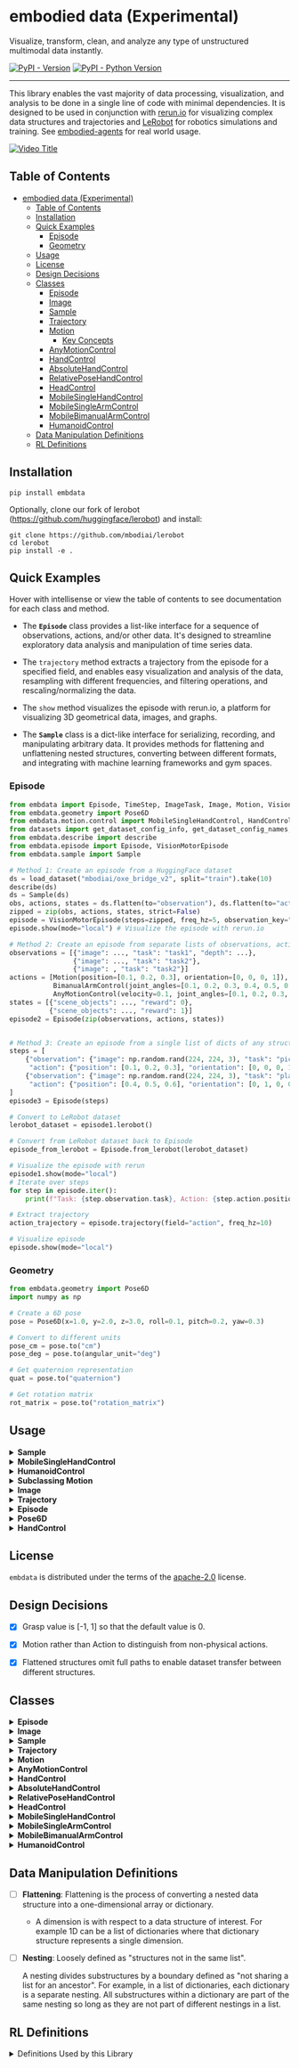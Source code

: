 # embodied data (Experimental)

Visualize, transform, clean, and analyze any type of unstructured multimodal data instantly.

[![PyPI - Version](https://img.shields.io/pypi/v/embdata.svg)](https://pypi.org/project/embdata)
[![PyPI - Python Version](https://img.shields.io/pypi/pyversions/embdata.svg)](https://pypi.org/project/embdata)

-----

This library enables the vast majority of data processing, visualization, and analysis to be done in a single line of code with
minimal dependencies. It is designed to be used in conjunction with [rerun.io](https://rerun.io) for visualizing complex data structures and trajectories and [LeRobot](https://github.com/huggingface/lerobot) for robotics simulations and training.  See [embodied-agents](https://github.com/mbodiai/embodied-agents) for real world usage. 



[![Video Title](https://img.youtube.com/vi/L5JqM2_rIRM/0.jpg)](https://www.youtube.com/watch?v=L5JqM2_rIRM)

## Table of Contents

- [embodied data (Experimental)](#embodied-data-experimental)
  - [Table of Contents](#table-of-contents)
  - [Installation](#installation)
  - [Quick Examples](#quick-examples)
    - [Episode](#episode)
    - [Geometry](#geometry)
  - [Usage](#usage)
  - [License](#license)
  - [Design Decisions](#design-decisions)
  - [Classes](#classes)
    - [Episode](#episode-1)
    - [Image](#image)
    - [Sample](#sample)
    - [Trajectory](#trajectory)
    - [Motion](#motion)
      - [Key Concepts](#key-concepts)
    - [AnyMotionControl](#anymotioncontrol)
    - [HandControl](#handcontrol)
    - [AbsoluteHandControl](#absolutehandcontrol)
    - [RelativePoseHandControl](#relativeposehandcontrol)
    - [HeadControl](#headcontrol)
    - [MobileSingleHandControl](#mobilesinglehandcontrol)
    - [MobileSingleArmControl](#mobilesinglearmcontrol)
    - [MobileBimanualArmControl](#mobilebimanualarmcontrol)
    - [HumanoidControl](#humanoidcontrol)
  - [Data Manipulation Definitions](#data-manipulation-definitions)
  - [RL Definitions](#rl-definitions)

## Installation

```console
pip install embdata
```

Optionally, clone our fork of lerobot (https://github.com/huggingface/lerobot) and install:
```console
git clone https://github.com/mbodiai/lerobot
cd lerobot
pip install -e .
```
## Quick Examples

Hover with intellisense or view the table of contents to see documentation for each class and method.

- The **`Episode`** class provides a list-like interface for a sequence of observations, actions, and/or other data. It's designed to streamline exploratory data analysis and manipulation of time series data.
- The `trajectory` method extracts a trajectory from the episode for a specified field, and enables easy visualization and analysis of the data, resampling with different frequencies, and filtering operations, and rescaling/normalizing the data.
- The `show` method visualizes the episode with rerun.io, a platform for visualizing 3D geometrical data, images, and graphs.

- The  **`Sample`** class is a dict-like interface for serializing, recording, and manipulating arbitrary data. It provides methods for flattening and unflattening nested structures, converting between different formats, and integrating with machine learning frameworks and gym spaces.
  
### Episode
```python
from embdata import Episode, TimeStep, ImageTask, Image, Motion, VisionMotorEpisode
from embdata.geometry import Pose6D
from embdata.motion.control import MobileSingleHandControl, HandControl, HeadControl
from datasets import get_dataset_config_info, get_dataset_config_names, load_dataset
from embdata.describe import describe
from embdata.episode import Episode, VisionMotorEpisode
from embdata.sample import Sample

# Method 1: Create an episode from a HuggingFace dataset
ds = load_dataset("mbodiai/oxe_bridge_v2", split="train").take(10)
describe(ds)
ds = Sample(ds)
obs, actions, states = ds.flatten(to="observation"), ds.flatten(to="action"), ds.flatten(to="state")
zipped = zip(obs, actions, states, strict=False)
episode = VisionMotorEpisode(steps=zipped, freq_hz=5, observation_key="observation", action_key="action", state_key="state")
episode.show(mode="local") # Visualize the episode with rerun.io

# Method 2: Create an episode from separate lists of observations, actions, and states
observations = [{"image": ..., "task": "task1", "depth": ...},
                {"image": ..., "task": "task2"},
                {"image": , "task": "task2"}]
actions = [Motion(position=[0.1, 0.2, 0.3], orientation=[0, 0, 0, 1]),
           BimanualArmControl(joint_angles=[0.1, 0.2, 0.3, 0.4, 0.5, 0.6], ...)]
           AnyMotionControl(velocity=0.1, joint_angles=[0.1, 0.2, 0.3, 0.4, 0.5, 0.6])]
states = [{"scene_objects": ..., "reward": 0},
          {"scene_objects": ..., "reward": 1}]
episode2 = Episode(zip(observations, actions, states))


# Method 3: Create an episode from a single list of dicts of any structure
steps = [
    {"observation": {"image": np.random.rand(224, 224, 3), "task": "pick"},
     "action": {"position": [0.1, 0.2, 0.3], "orientation": [0, 0, 0, 1]}},
    {"observation": {"image": np.random.rand(224, 224, 3), "task": "place"},
     "action": {"position": [0.4, 0.5, 0.6], "orientation": [0, 1, 0, 0]}}
]
episode3 = Episode(steps)

# Convert to LeRobot dataset
lerobot_dataset = episode1.lerobot()

# Convert from LeRobot dataset back to Episode
episode_from_lerobot = Episode.from_lerobot(lerobot_dataset)

# Visualize the episode with rerun
episode1.show(mode="local")
# Iterate over steps
for step in episode.iter():
    print(f"Task: {step.observation.task}, Action: {step.action.position}")

# Extract trajectory
action_trajectory = episode.trajectory(field="action", freq_hz=10)

# Visualize episode
episode.show(mode="local")
```

### Geometry

```python
from embdata.geometry import Pose6D
import numpy as np

# Create a 6D pose
pose = Pose6D(x=1.0, y=2.0, z=3.0, roll=0.1, pitch=0.2, yaw=0.3)

# Convert to different units
pose_cm = pose.to("cm")
pose_deg = pose.to(angular_unit="deg")

# Get quaternion representation
quat = pose.to("quaternion")

# Get rotation matrix
rot_matrix = pose.to("rotation_matrix")
```


## Usage

<details>
<summary><strong>Sample</strong></summary>

The `Sample` class is a flexible base model for serializing, recording, and manipulating arbitrary data.

**Key Features**
- Serialization and deserialization of complex data structures
- Flattening and unflattening of nested structures
- Conversion between different formats (e.g., dict, numpy arrays, torch tensors)
- Integration with machine learning frameworks and gym spaces

**Usage Example**
```python
from embdata import Sample

# Create a simple Sample
sample = Sample(x=1, y=2, z={"a": 3, "b": 4})

# Flatten the sample
flat_sample = sample.flatten()
print(flat_sample)  # [1, 2, 3, 4]

# Flatten to a nested field
nested_sample = Sample(x=1, y=2, z=[{"a": 3, "b": 4}, {"a": 5, "b": 6}]))
a_fields = nested_sample.flatten(to="a") # [3, 5]

# Convert to different formats
as_dict = sample.to("dict")
as_numpy = sample.numpy()
as_torch = sample.torch()


# Create a random sample based on the structure
random_sample = sample.random_sample()

# Get the corresponding Gym space
space = sample.space()

# Read a Sample from JSON or dictionary
sample_from_json = Sample.read('{"x": 1, "y": 2}')

# Get default value and space
default_sample = Sample.default_value()
default_space = Sample.default_space()

# Get model information
model_info = sample.model_info()

# Pack and unpack samples
samples = [Sample(a=1, b=2), Sample(a=3, b=4)]
packed = Sample.unpack_from(samples)
unpacked = packed.pack()

# Convert to HuggingFace Dataset and Features
dataset = sample.dataset()
features = sample.features()
```

**Methods**
- `flatten()`: Flattens the nested structure into a 1D representation
- `unflatten()`: Reconstructs the original nested structure from a flattened representation
- `to(format)`: Converts the sample to different formats (dict, numpy, torch, etc.)
- `random_sample()`: Creates a random sample based on the current structure
- `space()`: Returns the corresponding Gym space for the sample
- `read()`: Reads a Sample instance from a JSON string, dictionary, or path
- `default_value()`: Gets the default value for the Sample instance
- `default_space()`: Returns the Gym space for the Sample class based on its class attributes
- `model_info()`: Gets the model information
- `unpack_from()`: Packs a list of samples into a single sample with lists for attributes
- `pack_from()`: Unpacks the packed Sample object into a list of Sample objects or dictionaries
- `dataset()`: Converts the Sample instance to a HuggingFace Dataset object
- `features()`: Converts the Sample instance to a HuggingFace Features object
- `lerobot()`: Converts the Sample instance to a LeRobot dataset
- `space_for()`: Default Gym space generation for a given value
- `init_from()`: Initializes a Sample instance from various data types
- `from_space()`: Generates a Sample instance from a Gym space
- `field_info()`: Gets the extra json values set from a FieldInfo for a given attribute key
- `default_sample()`: Generates a default Sample instance from its class attributes
- `numpy()`: Converts the Sample instance to a numpy array
- `tolist()`: Converts the Sample instance to a list
- `torch()`: Converts the Sample instance to a PyTorch tensor
- `json()`: Converts the Sample instance to a JSON string

The `Sample` class provides a wide range of functionality for data manipulation, conversion, and integration with various libraries and frameworks.

</details>

<details>
<summary><strong>MobileSingleHandControl</strong></summary>

The `MobileSingleHandControl` class represents control for a robot that can move its base in 2D space with a 6D EEF control and grasp.

**Usage Example**
```python
from embdata.geometry import PlanarPose
from embdata.motion.control import MobileSingleHandControl, HandControl, HeadControl

# Create a MobileSingleHandControl instance
control = MobileSingleHandControl(
    base=PlanarPose(x=1.0, y=2.0, theta=0.5),
    hand=HandControl(
        pose=Pose(position=[0.1, 0.2, 0.3], orientation=[0, 0, 0, 1]),
        grasp=0.5
    ),
    head=HeadControl(tilt=-0.1, pan=0.2)
)

# Access and modify the control
print(control.base.x)  # Output: 1.0
control.hand.grasp = 0.8
print(control.hand.grasp)  # Output: 0.8
```

</details>

<details>
<summary><strong>HumanoidControl</strong></summary>

The `HumanoidControl` class represents control for a humanoid robot.

**Usage Example**
```python
import numpy as np
from embdata.motion.control import HumanoidControl, HeadControl

# Create a HumanoidControl instance
control = HumanoidControl(
    left_arm=np.array([0.1, 0.2, 0.3, 0.4, 0.5, 0.6]),
    right_arm=np.array([0.2, 0.3, 0.4, 0.5, 0.6, 0.7]),
    left_leg=np.array([0.1, 0.2, 0.3, 0.4, 0.5, 0.6]),
    right_leg=np.array([0.2, 0.3, 0.4, 0.5, 0.6, 0.7]),
    head=HeadControl(tilt=-0.1, pan=0.2)
)

# Access and modify the control
print(control.left_arm)  # Output: [0.1 0.2 0.3 0.4 0.5 0.6]
control.head.tilt = -0.2
print(control.head.tilt)  # Output: -0.2
```

</details>

<details>
<summary><strong>Subclassing Motion</strong></summary>

You can create custom motion controls by subclassing the `Motion` class.

**Usage Example**
```python
from embdata.motion import Motion
from embdata.motion.fields import VelocityMotionField, AbsoluteMotionField

class CustomRobotControl(Motion):
    linear_velocity: float = VelocityMotionField(default=0.0, bounds=[-1.0, 1.0])
    angular_velocity: float = VelocityMotionField(default=0.0, bounds=[-1.0, 1.0])
    arm_position: float = AbsoluteMotionField(default=0.0, bounds=[0.0, 1.0])

# Create an instance of the custom control
custom_control = CustomRobotControl(
    linear_velocity=0.5,
    angular_velocity=-0.2,
    arm_position=0.7
)

print(custom_control)
# Output: CustomRobotControl(linear_velocity=0.5, angular_velocity=-0.2, arm_position=0.7)

# Validate bounds
try:
    invalid_control = CustomRobotControl(linear_velocity=1.5)  # This will raise a ValueError
except ValueError as e:
    print(f"Validation error: {e}")
```

</details>

<details>
<summary><strong>Image</strong></summary>

The `Image` class represents image data and provides methods for manipulation and conversion.

**Key Features**
- Multiple representation formats (NumPy array, base64, file path, PIL Image, URL)
- Easy conversion between different image formats
- Resizing and encoding capabilities
- Integration with other data processing pipelines

**Usage Example**
```python
from embdata import Image
import numpy as np

# Create an Image from a numpy array
array_data = np.random.rand(100, 100, 3)
img = Image(array=array_data)

# Convert to base64
base64_str = img.base64

# Open an image from a file
img_from_file = Image.open("path/to/image.jpg")

# Resize the image
resized_img = Image(img_from_file, size=(50, 50))

# Save the image
img.save("output_image.png")

# Create an Image from a URL
img_from_url = Image("https://example.com/image.jpg")

# Create an Image from a base64 string
img_from_base64 = Image.from_base64(base64_str, encoding="png")
```

**Methods**
- `open(path)`: Opens an image from a file path
- `save(path, encoding, quality)`: Saves the image to a file
- `show()`: Displays the image using matplotlib
- `from_base64(base64_str, encoding, size, make_rgb)`: Creates an Image instance from a base64 string
- `load_url(url, download)`: Downloads an image from a URL or decodes it from a base64 data URI
- `from_bytes(bytes_data, encoding, size)`: Creates an Image instance from a bytes object
- `space()`: Returns the space of the image
- `dump(*args, as_field, **kwargs)`: Returns a dict or a field of the image
- `infer_features_dict()`: Infers features of the image

**Properties**
- `array`: The image as a NumPy array
- `base64`: The image as a base64 encoded string
- `path`: The file path of the image
- `pil`: The image as a PIL Image object
- `url`: The URL of the image
- `size`: The size of the image as a (width, height) tuple
- `encoding`: The encoding format of the image

**Class Methods**
- `supports(arg)`: Checks if the argument is supported by the Image class
- `pil_to_data(image, encoding, size, make_rgb)`: Creates an Image instance from a PIL image
- `bytes_to_data(bytes_data, encoding, size, make_rgb)`: Creates an Image instance from a bytes object

The `Image` class provides a convenient interface for working with image data in various formats and performing common image operations.

</details>

<details>
<summary><strong>Trajectory</strong></summary>

The `Trajectory` class represents a time series of multidimensional data, such as robot movements or sensor readings.

**Key Features**
- Representation of time series data with optional frequency information
- Methods for statistical analysis, visualization, and manipulation
- Support for resampling and filtering operations
- Support for minmax, standard, and PCA transformations

**Usage Example**
```python
from embdata import Trajectory
import numpy as np

# Create a Trajectory
data = np.random.rand(100, 3)  # 100 timesteps, 3 dimensions
traj = Trajectory(data, freq_hz=10)

# Compute statistics
stats = traj.stats()
print(stats)

# Plot the trajectory
traj.plot()

# Resample the trajectory
resampled_traj = traj.resample(target_hz=5)

# Apply a low-pass filter
filtered_traj = traj.low_pass_filter(cutoff_freq=2)

# Save the plot
traj.save("trajectory_plot.png")
```

**Methods**
- `stats()`: Computes statistics for the trajectory
- `plot()`: Plots the trajectory
- `resample(target_hz)`: Resamples the trajectory to a new frequency
- `low_pass_filter(cutoff_freq)`: Applies a low-pass filter to the trajectory
- `save(filename)`: Saves the trajectory plot to a file
- `show()`: Displays the trajectory plot
- `transform(operation, **kwargs)`: Applies a transformation to the trajectory

The `Trajectory` class offers methods for analyzing, visualizing, and manipulating trajectory data, making it easier to work with time series data in robotics and other applications.

</details>

<details>
<summary><strong>Episode</strong></summary>

The `Episode` class provides a list-like interface for a sequence of observations, actions, and other data, particularly useful for reinforcement learning scenarios.

**Key Features**
- List-like interface for managing sequences of data
- Methods for appending, iterating, and splitting episodes
- Support for metadata and frequency information
- Integration with reinforcement learning workflows

**Usage Example**
```python
from embdata import Episode, Sample

# Create an Episode
episode = Episode()

# Add steps to the episode
episode.append(Sample(observation=[1, 2, 3], action=0, reward=1))
episode.append(Sample(observation=[2, 3, 4], action=1, reward=0))
episode.append(Sample(observation=[3, 4, 5], action=0, reward=2))

# Iterate over the episode
for step in episode.iter():
    print(step.observation, step.action, step.reward)

# Split the episode based on a condition
def split_condition(step):
    return step.reward > 0

split_episodes = episode.split(split_condition)

# Extract a trajectory from the episode
action_trajectory = episode.trajectory(field="action", freq_hz=10)

# Visualize 3D geometrical data, images, and graphs with rerun.io
episode.show()

# Access episode metadata
print(episode.metadata)
print(episode.freq_hz)
```


**Methods**
- `append(step)`: Adds a new step to the episode
- `iter()`: Returns an iterator over the steps in the episode
- `split(condition)`: Splits the episode based on a given condition
- `trajectory(field, freq_hz)`: Extracts a trajectory from the episode for a specified field
- `filter(condition)`: Filters the episode based on a given condition

**Properties**
- `metadata`: Additional metadata for the episode
- `freq_hz`: The frequency of the episode in Hz

The `Episode` class simplifies the process of working with sequential data in reinforcement learning and other time-series applications.

</details>

<details>
<summary><strong>Pose6D</strong></summary>

The `Pose6D` class represents absolute coordinates for a 6D pose in 3D space, including position and orientation.

**Key Features**
- Representation of 3D pose with position (x, y) and orientation (theta)
- Conversion between different units (meters, centimeters, radians, degrees)
- Conversion to different formats (list, dict)

**Usage Example**
```python
from embdata.geometry import Pose6D
import math

# Create a Pose3D instance
pose = Pose6D(x=1.0, y=2.0, z=3.0, roll=math.pi/10, pitch=math.pi/5, yaw=math.pi/3)

# Convert to different units
pose_cm = pose.to("cm")
print(pose_cm)  # Pose6D(x=100.0, y=200.0, z=300.0, roll=0.3141592653589793, pitch=0.6283185307179586, yaw=1.0471975511965976)


pose_deg = pose.to(angular_unit="deg")
print(pose_deg)  # Pose6D(x=1.0, y=2.0, z=3.0, roll=5.729577951308232, pitch=11.459155902616465, yaw=17.374763072956262)

# Convert to different formats
pose_list = pose.numpy()
print(pose_list)  # array([1.0, 2.0, 3.0, 0.1, 0.2, 0.3])

pose_dict = pose.dict()
print(pose_dict)  # {'x': 1.0, 'y': 2.0, 'z': 3.0, 'roll': 0.1, 'pitch': 0.2, 'yaw': 0.3}

pose.to("quaternion")
print(pose.quaternion())  # [0.9659258262890683, 0.0, 0.13052619222005157, 0.0]

pose.to("rotation_matrix")
print(pose.rotation_matrix())  # array([[ 0.8660254, -0.25, 0.4330127], [0.4330127, 0.75, -0.5], [-0.25, 0.61237244, 0.75]]
```

**Methods**
- `to(container_or_unit, unit, angular_unit)`: Converts the pose to different units or formats

The `Pose3D` class provides methods for converting between different units and representations of 3D poses, making it easier to work with spatial data in various contexts.

</details>

<details>
<summary><strong>HandControl</strong></summary>

The `HandControl` class represents an action for a 7D space, including the pose of a robot hand and its grasp state.

**Key Features**
- Representation of robot hand pose and grasp state
- Integration with other motion control classes
- Support for complex nested structures

**Usage Example**
```python
from embdata.geometry import Pose
from embdata.motion.control import HandControl

# Create a HandControl instance
hand_control = HandControl(
    pose=Pose(position=[0.1, 0.2, 0.3], orientation=[0, 0, 0, 1]),
    grasp=0.5
)

# Access and modify the hand control
print(hand_control.pose.position)  # [0.1, 0.2, 0.3]
hand_control.grasp = 0.8
print(hand_control.grasp)  # 0.8

# Example with complex nested structure
from embdata.motion import Motion
from embdata.motion.fields import VelocityMotionField

class RobotControl(Motion):
    hand: HandControl
    velocity: float = VelocityMotionField(default=0.0, bounds=[0.0, 1.0])

robot_control = RobotControl(
    hand=HandControl(
        pose=Pose(position=[0.1, 0.2, 0.3], orientation=[0, 0, 0, 1]),
        grasp=0.5
    ),
    velocity=0.3
)

print(robot_control.hand.pose.position)  # [0.1, 0.2, 0.3]
print(robot_control.velocity)  # 0.3
```

<strong>Attributes</strong>
- `pose`: The pose of the robot hand (Pose object)
- `grasp`: The openness of the robot hand (float, 0 to 1)

The `HandControl` class allows for easy manipulation and representation of robot hand controls in a 7D space, making it useful for robotics and motion control applications.

</details>


## License

`embdata` is distributed under the terms of the [apache-2.0](https://spdx.org/licenses/apache-2.0.html) license.

## Design Decisions

- [x] Grasp value is [-1, 1] so that the default value is 0.
- [x] Motion rather than Action to distinguish from non-physical actions.
- [x] Flattened structures omit full paths to enable dataset transfer between different structures.


## Classes

<details>
<summary><strong>Episode</strong></summary>

### Episode

The `Episode` class provides a list-like interface for a sequence of observations, actions, and/or other data. It's designed to streamline exploratory data analysis and manipulation of time series data.

#**Key Features**
- List-like interface for managing sequences of data
- Methods for appending, iterating, and splitting episodes
- Support for metadata and frequency information
- Integration with reinforcement learning workflows

<strong>Usage Example</strong>

```python
from embdata import Episode, Sample

# Create an Episode
episode = Episode()

# Add steps to the episode
episode.append(Sample(observation=[1, 2, 3], action=0, reward=1))
episode.append(Sample(observation=[2, 3, 4], action=1, reward=0))
episode.append(Sample(observation=[3, 4, 5], action=0, reward=2))

# Iterate over the episode
for step in episode.iter():
    print(f"Observation: {step.observation}, Action: {step.action}, Reward: {step.reward}")

# Split the episode based on a condition
def split_condition(step):
    return step.reward > 0

split_episodes = episode.split(split_condition)

# Extract a trajectory from the episode
action_trajectory = episode.trajectory(field="action", freq_hz=10)

# Access episode metadata
print(episode.metadata)
print(episode.freq_hz)
```

#**Methods**
- `append(step)`: Adds a new step to the episode
- `iter()`: Returns an iterator over the steps in the episode
- `split(condition)`: Splits the episode based on a given condition
- `trajectory(field, freq_hz)`: Extracts a trajectory from the episode for a specified field
- `filter(condition)`: Filters the episode based on a given condition

#**Properties**
- `metadata`: Additional metadata for the episode
- `freq_hz`: The frequency of the episode in Hz

The `Episode` class simplifies the process of working with sequential data in reinforcement learning and other time-series applications.

</details>

<details>
<summary><strong>Image</strong></summary>

### Image

The `Image` class represents an image sample that can be represented in various formats, including NumPy arrays, base64 encoded strings, file paths, PIL Images, or URLs.

#**Key Features**
- Multiple representation formats (NumPy array, base64, file path, PIL Image, URL)
- Easy conversion between different image formats
- Resizing and encoding capabilities
- Integration with other data processing pipelines

#**Usage Example**

```python
from embdata import Image
import numpy as np

# Create an Image from a numpy array
array_data = np.random.rand(100, 100, 3)
img = Image(array=array_data)

# Convert to base64
base64_str = img.base64

# Open an image from a file
img_from_file = Image.open("path/to/image.jpg")

# Resize the image
resized_img = Image(img_from_file, size=(50, 50))

# Save the image
img.save("output_image.png")

# Create an Image from a base64 string
base64_str = "iVBORw0KGgoAAAANSUhEUgAAAAEAAAABCAYAAAAfFcSJAAAACklEQVR4nGMAAQAABQABDQottAAAAABJRU5ErkJggg=="
image = Image.from_base64(base64_str, encoding="png", size=(1, 1))
print(image.size)  # Output: (1, 1)

# Example with complex nested structure
nested_data = {
    "image": Image.from_base64(base64_str, encoding="png"),
    "metadata": {
        "text": "A small red square",
        "tags": ["red", "square", "small"]
    }
}
print(nested_data["image"].size)  # Output: (1, 1)
print(nested_data["metadata"]["text"])  # Output: A small red square
```

#**Methods**
- `open(path)`: Opens an image from a file path
- `save(path, encoding, quality)`: Saves the image to a file
- `show()`: Displays the image using matplotlib
- `from_base64(base64_str, encoding, size, make_rgb)`: Creates an Image instance from a base64 string

#**Properties**
- `array`: The image as a NumPy array
- `base64`: The image as a base64 encoded string
- `path`: The file path of the image
- `pil`: The image as a PIL Image object
- `url`: The URL of the image
- `size`: The size of the image as a (width, height) tuple
- `encoding`: The encoding format of the image

The `Image` class provides a convenient interface for working with image data in various formats and performing common image operations.

</details>

<details>
<summary><strong>Sample</strong></summary>

### Sample

The `Sample` class is a base model for serializing, recording, and manipulating arbitrary data. It provides a flexible and extensible way to handle complex data structures, including nested objects, arrays, and various data types.

#**Key Features**
- Serialization and deserialization of complex data structures
- Flattening and unflattening of nested structures
- Conversion between different formats (e.g., dict, numpy arrays, torch tensors)
- Integration with machine learning frameworks and gym spaces

#**Usage Example**

```python
from embdata import Sample
import numpy as np

# Create a simple Sample instance
sample = Sample(x=1, y=2, z={"a": 3, "b": 4}, extra_field=5)

# Flatten the sample
flat_sample = sample.flatten()
print(flat_sample)  # Output: [1, 2, 3, 4, 5]

# Get the schema
schema = sample.schema()
print(schema)

# Unflatten a list back to a Sample instance
unflattened_sample = Sample.unflatten(flat_sample, schema)
print(unflattened_sample)  # Output: Sample(x=1, y=2, z={'a': 3, 'b': 4}, extra_field=5)

# Create a complex nested structure
nested_sample = Sample(
    image=Sample(
        data=np.random.rand(32, 32, 3),
        metadata={"format": "RGB", "size": (32, 32)}
    ),
    text=Sample(
        content="Hello, world!",
        tokens=["Hello", ",", "world", "!"],
        embeddings=np.random.rand(4, 128)
    ),
    labels=["greeting", "example"]
)

# Get the schema of the nested structure
nested_schema = nested_sample.schema()
print(nested_schema)
```

#**Methods**
- `flatten(output_type="list", non_numerical="allow", ignore=None, sep=".", to=None)`: Flattens the Sample instance into a one-dimensional structure
- `unflatten(one_d_array_or_dict, schema=None)`: Unflattens a one-dimensional array or dictionary into a Sample instance
- `to(container)`: Converts the Sample instance to a different container type
- `schema(include="simple")`: Get a simplified JSON schema of the data
- `space()`: Return the corresponding Gym space for the Sample instance
- `random_sample()`: Generate a random Sample instance based on its attributes

The `Sample` class provides a wide range of functionality for data manipulation, conversion, and integration with various libraries and frameworks.

</details>

<details>
<summary><strong>Trajectory</strong></summary>

### Trajectory

The `Trajectory` class represents a trajectory of steps, typically used for time series of multidimensional data such as robot movements or sensor readings.

#**Key Features**
- Representation of time series data with optional frequency information
- Methods for statistical analysis, visualization, and manipulation
- Support for resampling and filtering operations
- Transformation and normalization capabilities

#**Usage Example**

```python
import numpy as np
from embdata import Trajectory

# Create a simple 2D trajectory
steps = np.array([[0, 0], [1, 1], [2, 0], [3, 1], [4, 0]])
traj = Trajectory(steps, freq_hz=10, dim_labels=['X', 'Y'])

# Plot the trajectory
traj.plot().show()

# Compute and print statistics
print(traj.stats())

# Apply a low-pass filter
filtered_traj = traj.low_pass_filter(cutoff_freq=2)
filtered_traj.plot().show()

# Upsample with rotation splines and bicubic interpolation
upsampled_traj = traj.resample(target_hz=20)
print(upsampled_traj) # Output: Trajectory(steps=..., freq_hz=20, dim_labels=['X', 'Y'])

# Access data
print(traj.array)  # Output: [[0 0] [1 1] [2 0] [3 1] [4 0]]

# Get statistics
stats = traj.stats()
print(stats.mean)  # Output: [2. 0.4]
print(stats.std)   # Output: [1.41421356 0.48989795]

# Slice the trajectory
sliced_traj = traj[1:4]
print(sliced_traj.array)  # Output: [[1 1] [2 0] [3 1]]

# Transform the trajectory
normalized_traj = traj.transform('minmax')
normalized_traj.plot().show()
```

#**Methods**
- `plot()`: Plot the trajectory
- `stats()`: Compute statistics for the trajectory
- `low_pass_filter(cutoff_freq)`: Apply a low-pass filter to the trajectory
- `resample(target_hz)`: Resample the trajectory to a new frequency
- `make_relative()`: Convert the trajectory to relative actions
- `make_absolute(initial_state)`: Convert relative actions to absolute actions
- `frequencies()`: Plot the frequency spectrogram of the trajectory
- `frequencies_nd()`: Plot the n-dimensional frequency spectrogram of the trajectory
- `transform(operation, **kwargs)`: Apply a transformation to the trajectory
- `make_minmax(min, max)`: Apply min-max normalization
- `make_pca(whiten)`: Apply PCA transformation
- `make_standard()`: Apply standard normalization
- `make_unminmax(orig_min, orig_max)`: Reverse min-max normalization
- `make_unstandard(mean, std)`: Reverse standard normalization
- `q01()`, `q99()`: Get 1st and 99th percentiles
- `mean()`, `variance()`, `std()`, `skewness()`, `kurtosis()`: Statistical measures
- `min()`, `max()`: Minimum and maximum values
- `lower_quartile()`, `median()`, `upper_quartile()`: Quartile values
- `non_zero_count()`, `zero_count()`: Count non-zero and zero values

#**Properties**
- `array`: The trajectory data as a NumPy array
- `freq_hz`: The frequency of the trajectory in Hz
- `time_idxs`: The time index of each step in the trajectory
- `dim_labels`: The labels for each dimension of the trajectory

The `Trajectory` class offers comprehensive methods for analyzing, visualizing, manipulating, and transforming trajectory data, making it easier to work with time series data in robotics and other applications.

</details>

<details>
<summary><strong>Motion</strong></summary>

### Motion

The `Motion` class is a base class for defining motion-related data structures. It extends the `Coordinate` class and provides a foundation for creating motion-specific data models.

#**Key Features**
- Base class for motion-specific data models
- Integration with MotionField and its variants for proper validation and type checking
- Support for defining bounds and motion types

#**Usage Example**

```python
from embdata.motion import Motion
from embdata.motion.fields import VelocityMotionField

class Twist(Motion):
    x: float = VelocityMotionField(default=0.0, bounds=[-1.0, 1.0])
    y: float = VelocityMotionField(default=0.0, bounds=[-1.0, 1.0])
    z: float = VelocityMotionField(default=0.0, bounds=[-1.0, 1.0])
    roll: float = VelocityMotionField(default=0.0, bounds=["-pi", "pi"])
    pitch: float = VelocityMotionField(default=0.0, bounds=["-pi", "pi"])
    yaw: float = VelocityMotionField(default=0.0, bounds=["-pi", "pi"])

# Create a Twist motion
twist = Twist(x=0.5, y=-0.3, z=0.1, roll=0.2, pitch=-0.1, yaw=0.8)

print(twist)  # Output: Twist(x=0.5, y=-0.3, z=0.1, roll=0.2, pitch=-0.1, yaw=0.8)

# Access individual fields
print(twist.x)  # Output: 0.5

# Validate bounds
try:
    invalid_twist = Twist(x=1.5)  # This will raise a ValueError
except ValueError as e:
    print(f"Validation error: {e}")

# Example with complex nested structure
class RobotMotion(Motion):
    twist: Twist
    gripper: float = VelocityMotionField(default=0.0, bounds=[0.0, 1.0])

robot_motion = RobotMotion(
    twist=Twist(x=0.2, y=0.1, z=0.0, roll=0.0, pitch=0.0, yaw=0.1),
    gripper=0.5
)
print(robot_motion)
# Output: RobotMotion(twist=Twist(x=0.2, y=0.1, z=0.0, roll=0.0, pitch=0.0, yaw=0.1), gripper=0.5)
```

#**Methods**
- `validate_shape()`: Validates the shape of the motion data

#**Fields**
- `MotionField`: Creates a field for a motion with specified properties
- `AbsoluteMotionField`: Field for an absolute motion
- `RelativeMotionField`: Field for a relative motion
- `VelocityMotionField`: Field for a velocity motion
- `TorqueMotionField`: Field for a torque motion
- `AnyMotionField`: Field for any other type of motion

#### Key Concepts
- Subclasses of Motion should define their fields using MotionField or its variants (e.g., AbsoluteMotionField, VelocityMotionField) to ensure proper validation and type checking.
- The Motion class does not allow extra fields and enforces validation of motion type, shape, and bounds.
- It can handle various types of motion data, including nested structures with images and text, as long as they are properly defined using the appropriate MotionFields.

The `Motion` class provides a flexible foundation for creating motion-specific data models with built-in validation and type checking, making it easier to work with complex motion data in robotics and other applications.

</details>

<details>
<summary><strong>AnyMotionControl</strong></summary>

### AnyMotionControl

The `AnyMotionControl` class is a subclass of `Motion` that allows for arbitrary fields with minimal validation. It's designed for motion control with flexible structure.

#**Key Features**
- Allows arbitrary fields
- Minimal validation compared to `Motion`
- Includes optional `names` and `joints` fields

#**Usage Example**

```python
from embdata.motion import AnyMotionControl

# Create an AnyMotionControl instance
control = AnyMotionControl(names=["shoulder", "elbow", "wrist"], joints=[0.1, 0.2, 0.3])
print(control)  # Output: AnyMotionControl(names=['shoulder', 'elbow', 'wrist'], joints=[0.1, 0.2, 0.3])

# Add arbitrary fields
control.extra_field = "some value"
print(control.extra_field)  # Output: some value

# Validation example
try:
    invalid_control = AnyMotionControl(names=["joint1", "joint2"], joints=[0.1, 0.2, 0.3])
except ValueError as e:
    print(f"Validation error: {e}")
```

#**Methods**
- `validate_joints()`: Validates that the number of joints matches the number of names and that all joints are numbers

#**Fields**
- `names`: Optional list of joint names
- `joints`: Optional list of joint values

The `AnyMotionControl` class provides a flexible structure for motion control data with minimal constraints, allowing for easy integration with various robotic systems and control schemes.

</details>

<details>
<summary><strong>HandControl</strong></summary>

### HandControl

The `HandControl` class represents an action for a 7D space, including the pose of a robot hand and its grasp state.

#**Key Features**
- Representation of robot hand pose and grasp state
- Integration with other motion control classes
- Support for complex nested structures

#**Usage Example**

```python
from embdata.geometry import Pose
from embdata.motion.control import HandControl

# Create a HandControl instance
hand_control = HandControl(
    pose=Pose(position=[0.1, 0.2, 0.3], orientation=[0, 0, 0, 1]),
    grasp=0.5
)

# Access and modify the hand control
print(hand_control.pose.position)  # Output: [0.1, 0.2, 0.3]
hand_control.grasp = 0.8
print(hand_control.grasp)  # Output: 0.8

# Example with complex nested structure
from embdata.motion import Motion
from embdata.motion.fields import VelocityMotionField

class RobotControl(Motion):
    hand: HandControl
    velocity: float = VelocityMotionField(default=0.0, bounds=[0.0, 1.0])

robot_control = RobotControl(
    hand=HandControl(
        pose=Pose(position=[0.1, 0.2, 0.3], orientation=[0, 0, 0, 1]),
        grasp=0.5
    ),
    velocity=0.3
)

print(robot_control.hand.pose.position)  # Output: [0.1, 0.2, 0.3]
print(robot_control.velocity)  # Output: 0.3
```

#**Attributes**
- `pose` (Pose): The pose of the robot hand, including position and orientation.
- `grasp` (float): The openness of the robot hand, ranging from 0 (closed) to 1 (open).

The `HandControl` class allows for easy manipulation and representation of robot hand controls in a 7D space, making it useful for robotics and motion control applications. It can be integrated into more complex control structures and supports nested data representations.

</details>

<details>
<summary><strong>AbsoluteHandControl</strong></summary>

### AbsoluteHandControl

The `AbsoluteHandControl` class represents an action for a 7D space with absolute positioning, including the pose of a robot hand and its grasp state.

#**Attributes**
- `pose` (Pose): The absolute pose of the robot hand, including position and orientation.
- `grasp` (float): The openness of the robot hand, ranging from -1 (closed) to 1 (open).

</details>

<details>
<summary><strong>RelativePoseHandControl</strong></summary>

### RelativePoseHandControl

The `RelativePoseHandControl` class represents an action for a 7D space with relative positioning for the pose and absolute positioning for the grasp.

#**Attributes**
- `pose` (Pose): The relative pose of the robot hand, including position and orientation.
- `grasp` (float): The openness of the robot hand, ranging from -1 (closed) to 1 (open).

</details>

<details>
<summary><strong>HeadControl</strong></summary>

### HeadControl

The `HeadControl` class represents the control for a robot's head movement.

#**Attributes**
- `tilt` (float): Tilt of the robot head in radians (down is negative).
- `pan` (float): Pan of the robot head in radians (left is negative).

</details>

<details>
<summary><strong>MobileSingleHandControl</strong></summary>

### MobileSingleHandControl

The `MobileSingleHandControl` class represents control for a robot that can move its base in 2D space with a 6D EEF control and grasp.

#**Attributes**
- `base` (PlanarPose | None): Location of the robot on the ground.
- `hand` (HandControl | None): Control for the robot hand.
- `head` (HeadControl | None): Control for the robot head.

</details>

<details>
<summary><strong>MobileSingleArmControl</strong></summary>

### MobileSingleArmControl

The `MobileSingleArmControl` class represents control for a robot that can move in 2D space with a single arm.

#**Attributes**
- `base` (PlanarPose | None): Location of the robot on the ground.
- `arm` (NumpyArray | None): Control for the robot arm.
- `head` (HeadControl | None): Control for the robot head.

</details>

<details>
<summary><strong>MobileBimanualArmControl</strong></summary>

### MobileBimanualArmControl

The `MobileBimanualArmControl` class represents control for a robot that can move in 2D space with two arms.

#**Attributes**
- `base` (PlanarPose | None): Location of the robot on the ground.
- `left_arm` (NumpyArray | None): Control for the left robot arm.
- `right_arm` (NumpyArray | None): Control for the right robot arm.
- `head` (HeadControl | None): Control for the robot head.

</details>

<details>
<summary><strong>HumanoidControl</strong></summary>

### HumanoidControl

The `HumanoidControl` class represents control for a humanoid robot.

#**Attributes**
- `left_arm` (NumpyArray | None): Control for the left robot arm.
- `right_arm` (NumpyArray | None): Control for the right robot arm.
- `left_leg` (NumpyArray | None): Control for the left robot leg.
- `right_leg` (NumpyArray | None): Control for the right robot leg.
- `head` (HeadControl | None): Control for the robot head.

</details>

## Data Manipulation Definitions

- [ ] **Flattening**: Flattening is the process of converting a nested data structure into a one-dimensional array or dictionary.
  -  A dimension is with respect to a data structure of interest. For example 1D can be a list of dictionaries where that
    dictionary structure represents a single dimension.
- [ ] **Nesting**: Loosely defined as "structures not in the same list". 
  
    A nesting divides substructures by a boundary defined as "not sharing a list for an ancestor". For example, in a
    list of dictionaries, each dictionary is a separate nesting. All substructures within a dictionary are part of the same nesting so long
    as they are not part of different nestings in a list.

## RL Definitions
<details><summary> Definitions Used by this Library </summary>

- [ ] **Transition**: A transition is a tuple (s, a, r, s') where s is the current state, a is the action taken, r is the reward received, and s' is the next state.
- [ ] **Episode**: An episode is a sequence of transitions that starts at the initial state and ends at a terminal state.
- [ ] **Trajectory**: A trajectory is a sequence of states, actions, and rewards that represents the behavior of an agent over time.
- [ ] **Policy**: A policy is a mapping from states to actions that defines the behavior of an agent.
- [ ] **Value Function**: A value function estimates the expected return from a given state or state-action pair under a given policy.
- [ ] **Q-Function**: A Q-function estimates the expected return from a given state-action pair under a given policy.
- [ ] **Reward Function**: A reward function defines the reward received by an agent for taking a particular action in a particular state.
- [ ] **Model**: A model predicts the next state and reward given the current state and action.
- [ ] **Environment**: An environment is the external system with which an agent interacts, providing states, actions, and rewards.
- [ ] **Agent**: An agent is an entity that interacts with an environment to achieve a goal, typically by learning a policy or value function.
- [ ] **State**: A state is a representation of the environment at a given point in time, typically including observations, measurements, or other data.
- [ ] **Exploration**: Exploration is the process of selecting actions to gather information about the environment and improve the agent's policy or value function.
</details>
